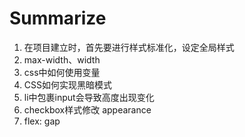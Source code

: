 # Summarize

1. 在项目建立时，首先要进行样式标准化，设定全局样式
2. max-width、width
3. css中如何使用变量
4. CSS如何实现黑暗模式
5. li中包裹input会导致高度出现变化
6. checkbox样式修改 appearance
7. flex: gap